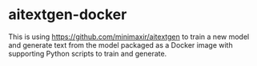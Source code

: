 # aitextgen-docker
This is using https://github.com/minimaxir/aitextgen to train a new model and generate text from the model
packaged as a Docker image with supporting Python scripts to train and generate.
